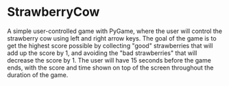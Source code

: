# StrawberryCow
A simple user-controlled game with PyGame, where the user will control the strawberry cow using left and right arrow keys.
The goal of the game is to get the highest score possible by collecting "good" strawberries that will add up the score by 1,
and avoiding the "bad strawberries" that will decrease the score by 1. The user will have 15 seconds before the game ends,
with the score and time shown on top of the screen throughout the duration of the game.
